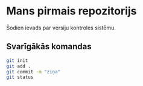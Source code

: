 # Mans pirmais repozitorijs

Šodien ievads par versiju kontroles sistēmu.

## Svarīgākās komandas
``` bash
git init
git add .
git commit -m "ziņa"
git status
```